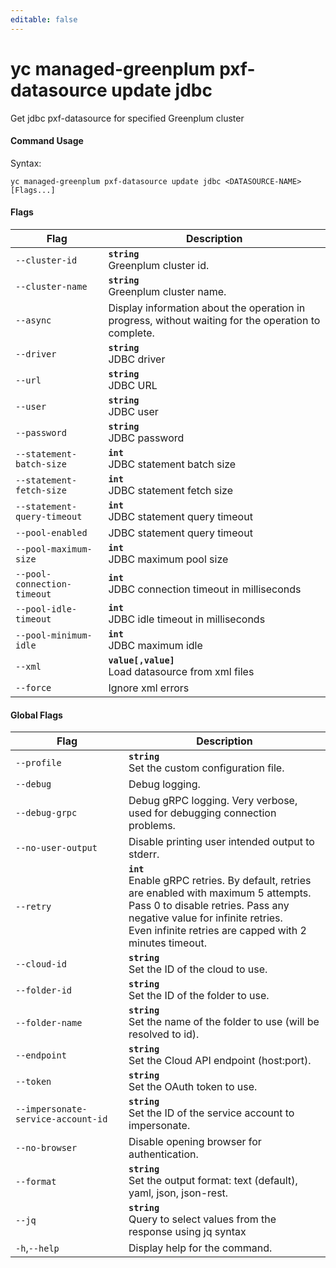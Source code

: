 ```yaml
---
editable: false
---
```


# yc managed-greenplum pxf-datasource update jdbc

Get jdbc pxf-datasource for specified Greenplum cluster

#### Command Usage

Syntax: 

`yc managed-greenplum pxf-datasource update jdbc <DATASOURCE-NAME> [Flags...]`

#### Flags

| Flag | Description |
|----|----|
|`--cluster-id`|<b>`string`</b><br/>Greenplum cluster id.|
|`--cluster-name`|<b>`string`</b><br/>Greenplum cluster name.|
|`--async`|Display information about the operation in progress, without waiting for the operation to complete.|
|`--driver`|<b>`string`</b><br/>JDBC driver|
|`--url`|<b>`string`</b><br/>JDBC URL|
|`--user`|<b>`string`</b><br/>JDBC user|
|`--password`|<b>`string`</b><br/>JDBC password|
|`--statement-batch-size`|<b>`int`</b><br/>JDBC statement batch size|
|`--statement-fetch-size`|<b>`int`</b><br/>JDBC statement fetch size|
|`--statement-query-timeout`|<b>`int`</b><br/>JDBC statement query timeout|
|`--pool-enabled`|JDBC statement query timeout|
|`--pool-maximum-size`|<b>`int`</b><br/>JDBC maximum pool size|
|`--pool-connection-timeout`|<b>`int`</b><br/>JDBC connection timeout in milliseconds|
|`--pool-idle-timeout`|<b>`int`</b><br/>JDBC idle timeout in milliseconds|
|`--pool-minimum-idle`|<b>`int`</b><br/>JDBC maximum idle|
|`--xml`|<b>`value[,value]`</b><br/>Load datasource from xml files|
|`--force`|Ignore xml errors|

#### Global Flags

| Flag | Description |
|----|----|
|`--profile`|<b>`string`</b><br/>Set the custom configuration file.|
|`--debug`|Debug logging.|
|`--debug-grpc`|Debug gRPC logging. Very verbose, used for debugging connection problems.|
|`--no-user-output`|Disable printing user intended output to stderr.|
|`--retry`|<b>`int`</b><br/>Enable gRPC retries. By default, retries are enabled with maximum 5 attempts.<br/>Pass 0 to disable retries. Pass any negative value for infinite retries.<br/>Even infinite retries are capped with 2 minutes timeout.|
|`--cloud-id`|<b>`string`</b><br/>Set the ID of the cloud to use.|
|`--folder-id`|<b>`string`</b><br/>Set the ID of the folder to use.|
|`--folder-name`|<b>`string`</b><br/>Set the name of the folder to use (will be resolved to id).|
|`--endpoint`|<b>`string`</b><br/>Set the Cloud API endpoint (host:port).|
|`--token`|<b>`string`</b><br/>Set the OAuth token to use.|
|`--impersonate-service-account-id`|<b>`string`</b><br/>Set the ID of the service account to impersonate.|
|`--no-browser`|Disable opening browser for authentication.|
|`--format`|<b>`string`</b><br/>Set the output format: text (default), yaml, json, json-rest.|
|`--jq`|<b>`string`</b><br/>Query to select values from the response using jq syntax|
|`-h`,`--help`|Display help for the command.|
